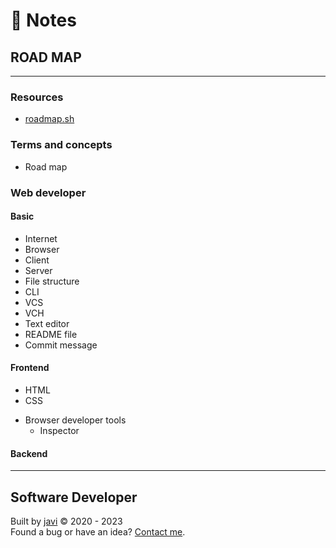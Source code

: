 # :memo: Notes
## ROAD MAP
- - -
### Resources
- [roadmap.sh](https://roadmap.sh/)
### Terms and concepts
- Road map
### Web developer
#### Basic
- Internet
- Browser
- Client
- Server
- File structure
- CLI
- VCS
- VCH
- Text editor
- README file
- Commit message
#### Frontend
- HTML
- CSS
* Browser developer tools
  - Inspector
#### Backend
- - -
## Software Developer
Built by [javi](https://github.com/javierandres-dev/) :copyright: 2020 - 2023  
Found a bug or have an idea? [Contact me](https://www.linkedin.com/in/javierandres-dev/).
